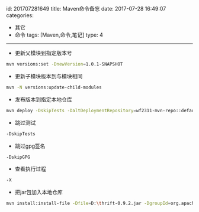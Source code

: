 id: 201707281649
title: Maven命令备忘
date: 2017-07-28 16:49:07
categories:
- 其它
- 命令
tags: [Maven,命令,笔记]
type: 4
---------
- 更新父模块到指定版本号
```bash
mvn versions:set -DnewVersion=1.0.1-SNAPSHOT
```
- 更新子模块版本到与模块相同
```bash
mvn -N versions:update-child-modules
```
- 发布版本到指定本地仓库
```bash
mvn deploy -DskipTests -DaltDeploymentRepository=wf2311-mvn-repo::default::file:D:/Projects/open-source/maven-repo/repository/
```
- 跳过测试
```bash
-DskipTests
```
- 跳过gpg签名
```bash
-DskipGPG
```
- 查看执行过程
```bash
-X
```
- 把jar包加入本地仓库
```bash
mvn install:install-file -Dfile=D:\thrift-0.9.2.jar -DgroupId=org.apache.thrift -DartifactId=libthrift -Dversion=0.9.2 -Dpackaging=jar 
```
